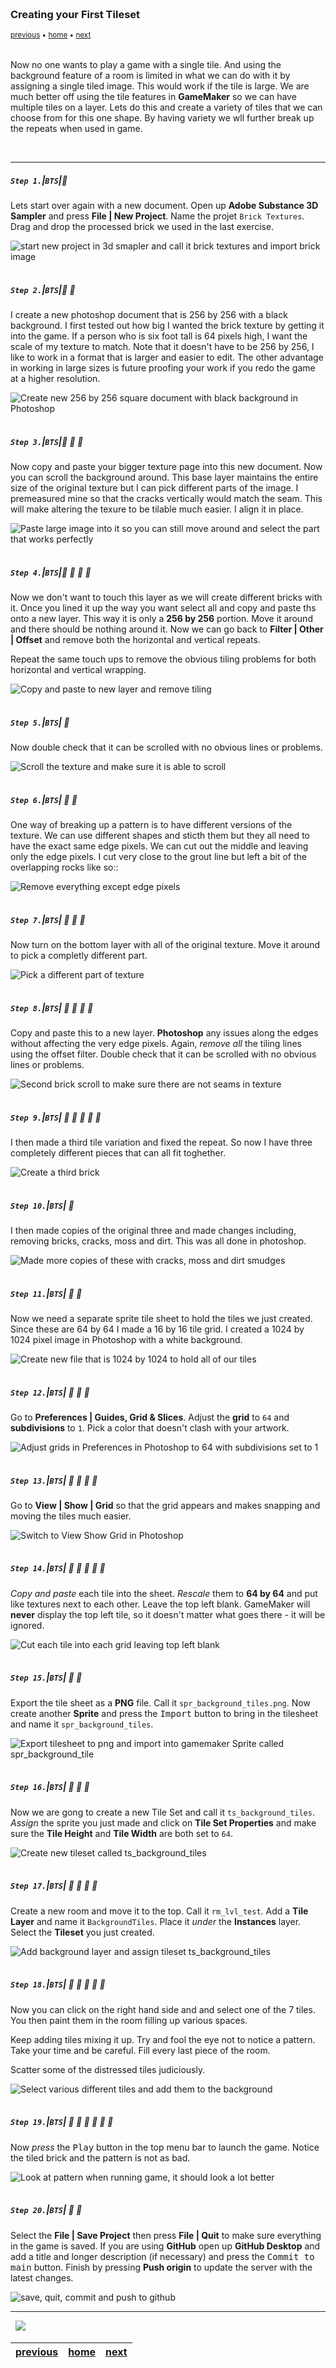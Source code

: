 <img src="https://via.placeholder.com/1000x4/45D7CA/45D7CA" alt="drawing" height="4px"/>

### Creating your First Tileset

<sub>[previous](../background-tile/README.md#user-content-background-and-single-tile) • [home](../README.md#user-content-gms2-background-tiles--sprites---table-of-contents) • [next](../auto-tile/README.md#user-content-auto-tile-template)</sub>

<img src="https://via.placeholder.com/1000x4/45D7CA/45D7CA" alt="drawing" height="4px"/>

Now no one wants to play a game with a single tile.  And using the background feature of a room is limited in what we can do with it by assigning a single tiled image.  This would work if the tile is large. We are much better off using the tile features in **GameMaker** so we can have multiple tiles on a layer.  Lets do this and create a variety of tiles that we can choose from for this one shape.  By having variety we wll further break up the repeats when used in game.

<br>

---


##### `Step 1.`\|`BTS`|:small_blue_diamond:

Lets start over again with a new document.  Open up **Adobe Substance 3D Sampler** and press **File |  New Project**.  Name the projet `Brick Textures`.  Drag and drop the processed brick we used in the last exercise.
		
![start new project in 3d smapler and call it brick textures and import brick image](images/newSubstanceProject.png)

<img src="https://via.placeholder.com/500x2/45D7CA/45D7CA" alt="drawing" height="2px" alt = ""/>

##### `Step 2.`\|`BTS`|:small_blue_diamond: :small_blue_diamond: 

I create a new photoshop document that is 256 by 256 with a black background.  I first tested out how big I wanted the brick texture by getting it into the game.  If a person who is six foot tall is 64 pixels high, I want the scale of my texture to match.  Note that it doesn't have to be 256 by 256, I like to work in a format that is larger and easier to edit.  The other advantage in working in large sizes is future proofing your work if you redo the game at a higher resolution.

![Create new 256 by 256 square document with black background in Photoshop](images/PlainBackgroundPS.png)

<img src="https://via.placeholder.com/500x2/45D7CA/45D7CA" alt="drawing" height="2px" alt = ""/>

##### `Step 3.`\|`BTS`|:small_blue_diamond: :small_blue_diamond: :small_blue_diamond:

Now copy and paste your bigger texture page into this new document.  Now you can scroll the background around.  This base layer maintains the entire size of the original texture but I can pick different parts of the image.  I premeasured mine so that the cracks vertically would match the seam.  This will make altering the texure to be tilable much easier.  I align it in place.

![Paste large image into it so you can still move around and select the part that works perfectly](images/MoveTextureIntoPlace.gif)

<img src="https://via.placeholder.com/500x2/45D7CA/45D7CA" alt="drawing" height="2px" alt = ""/>

##### `Step 4.`\|`BTS`|:small_blue_diamond: :small_blue_diamond: :small_blue_diamond: :small_blue_diamond:

Now we don't want to touch this layer as we will create different bricks with it.  Once you lined it up the way you want select all and copy and paste ths onto a new layer. This way it is only a **256 by 256** portion.  Move it around and there should be nothing around it.  Now we can go back to **Filter | Other | Offset** and remove both the horizontal and vertical repeats.

Repeat the same touch ups to remove the obvious tiling problems for both horizontal and vertical wrapping.

![Copy and paste to new layer and remove tiling](images/CutToNewLayerAndTile.gif)

<img src="https://via.placeholder.com/500x2/45D7CA/45D7CA" alt="drawing" height="2px" alt = ""/>

##### `Step 5.`\|`BTS`| :small_orange_diamond:

Now double check that it can be scrolled with no obvious lines or problems.

![Scroll the texture and make sure it is able to scroll](images/CheckFirstTileForSheet.gif)

<img src="https://via.placeholder.com/500x2/45D7CA/45D7CA" alt="drawing" height="2px" alt = ""/>

##### `Step 6.`\|`BTS`| :small_orange_diamond: :small_blue_diamond:

One way of breaking up a pattern is to have different versions of the texture.  We can use different shapes and sticth them but they all need to have the exact same edge pixels.  We can cut out the middle and leaving only the edge pixels.  I cut very close to the grout line but left a bit of the overlapping rocks like so::

![Remove everything except edge pixels](images/CutOutMiddle.gif)

<img src="https://via.placeholder.com/500x2/45D7CA/45D7CA" alt="drawing" height="2px" alt = ""/>

##### `Step 7.`\|`BTS`| :small_orange_diamond: :small_blue_diamond: :small_blue_diamond:

Now turn on the bottom layer with all of the original texture.  Move it around to pick a completly different part.

![Pick a different part of texture](images/SelectNewSectionOfBrick.gif)

<img src="https://via.placeholder.com/500x2/45D7CA/45D7CA" alt="drawing" height="2px" alt = ""/>

##### `Step 8.`\|`BTS`| :small_orange_diamond: :small_blue_diamond: :small_blue_diamond: :small_blue_diamond:

Copy and paste this to a new layer.  **Photoshop** any issues along the edges without affecting the very edge pixels.  Again, *remove all* the tiling lines using the offset filter.  Double check that it can be scrolled with no obvious lines or problems.

![Second brick scroll to make sure there are not seams in texture](images/CheckNewSection.gif)

<img src="https://via.placeholder.com/500x2/45D7CA/45D7CA" alt="drawing" height="2px" alt = ""/>

##### `Step 9.`\|`BTS`| :small_orange_diamond: :small_blue_diamond: :small_blue_diamond: :small_blue_diamond: :small_blue_diamond:

I then made a third tile variation and fixed the repeat.  So now I have three completely different pieces that can all fit toghether.

![Create a third brick](images/3RdBrickWallPiece.gif)

<img src="https://via.placeholder.com/500x2/45D7CA/45D7CA" alt="drawing" height="2px" alt = ""/>

##### `Step 10.`\|`BTS`| :large_blue_diamond:

I then made copies of the original three and made changes including, removing bricks, cracks, moss and dirt.  This was all done in photoshop.

![Made more copies of these with cracks, moss and dirt smudges](images/VariationsOnTile.gif)

<img src="https://via.placeholder.com/500x2/45D7CA/45D7CA" alt="drawing" height="2px" alt = ""/>

##### `Step 11.`\|`BTS`| :large_blue_diamond: :small_blue_diamond: 

Now we need a separate sprite tile sheet to hold the tiles we just created.  Since these are 64 by 64 I made a 16 by 16 tile grid.  I  created a 1024 by 1024 pixel image in Photoshop with a white background.  

![Create new file that is 1024 by 1024 to hold all of our tiles](images/NewTilesheetBlank.png)

<img src="https://via.placeholder.com/500x2/45D7CA/45D7CA" alt="drawing" height="2px" alt = ""/>


##### `Step 12.`\|`BTS`| :large_blue_diamond: :small_blue_diamond: :small_blue_diamond: 

Go to **Preferences | Guides, Grid & Slices**. Adjust the **grid** to `64` and **subdivisions** to `1`.  Pick a color that doesn't clash with your artwork.

![Adjust grids in Preferences in Photoshop to 64 with subdivisions set to 1](images/GridsSetTo64.png)

<img src="https://via.placeholder.com/500x2/45D7CA/45D7CA" alt="drawing" height="2px" alt = ""/>

##### `Step 13.`\|`BTS`| :large_blue_diamond: :small_blue_diamond: :small_blue_diamond:  :small_blue_diamond: 

Go to **View | Show | Grid** so that the grid appears and makes snapping and moving the tiles much easier. 

![Switch to View Show Grid in Photoshop](images/ShowGrid.png)

<img src="https://via.placeholder.com/500x2/45D7CA/45D7CA" alt="drawing" height="2px" alt = ""/>

##### `Step 14.`\|`BTS`| :large_blue_diamond: :small_blue_diamond: :small_blue_diamond: :small_blue_diamond:  :small_blue_diamond: 

*Copy and paste* each tile into the sheet.  *Rescale* them to **64 by 64** and put like textures next to each other.  Leave the top left blank. GameMaker will **never** display the top left tile, so it doesn't matter what goes there - it will be ignored.

![Cut each tile into each grid leaving top left blank](images/CutAndPasteToTileSheet.gif)

<img src="https://via.placeholder.com/500x2/45D7CA/45D7CA" alt="drawing" height="2px" alt = ""/>

##### `Step 15.`\|`BTS`| :large_blue_diamond: :small_orange_diamond: 

Export the tile sheet as a **PNG** file.  Call it `spr_background_tiles.png`.  Now create another **Sprite** and press the <kbd>Import</kbd> button to bring in the tilesheet and name it `spr_background_tiles`.

![Export tilesheet to png and import into gamemaker Sprite called spr_background_tile](images/SprBackgroundTiles.png)

<img src="https://via.placeholder.com/500x2/45D7CA/45D7CA" alt="drawing" height="2px" alt = ""/>

##### `Step 16.`\|`BTS`| :large_blue_diamond: :small_orange_diamond:   :small_blue_diamond: 

Now we are gong to create a new Tile Set and call it `ts_background_tiles`.  *Assign* the sprite you just made and click on **Tile Set Properties** and make sure the **Tile Height** and **Tile Width** are both set to `64`.

![Create new tileset called ts_background_tiles](images/CreaetTilesheet.gif)

<img src="https://via.placeholder.com/500x2/45D7CA/45D7CA" alt="drawing" height="2px" alt = ""/>

##### `Step 17.`\|`BTS`| :large_blue_diamond: :small_orange_diamond: :small_blue_diamond: :small_blue_diamond:

Create a new room and move it to the top.  Call it `rm_lvl_test`.  Add a **Tile Layer** and name it `BackgroundTiles`.  Place it *under* the **Instances** layer. Select the **Tileset** you just created.

![Add background layer and assign tileset ts_background_tiles](images/SetTilesInRoom.gif)

<img src="https://via.placeholder.com/500x2/45D7CA/45D7CA" alt="drawing" height="2px" alt = ""/>

##### `Step 18.`\|`BTS`| :large_blue_diamond: :small_orange_diamond: :small_blue_diamond: :small_blue_diamond: :small_blue_diamond:

Now you can click on the right hand side and and select one of the 7 tiles.  You then paint them in the room filling up various spaces.
	
Keep adding tiles mixing it up. Try and fool the eye not to notice a pattern.  Take your time and be careful. Fill every last piece of the room.
	
Scatter some of the distressed tiles judiciously.  

![Select various different tiles and add them to the background](images/AddTIlesToRoom.gif)

<img src="https://via.placeholder.com/500x2/45D7CA/45D7CA" alt="drawing" height="2px" alt = ""/>

##### `Step 19.`\|`BTS`| :large_blue_diamond: :small_orange_diamond: :small_blue_diamond: :small_blue_diamond: :small_blue_diamond: :small_blue_diamond:

Now *press* the <kbd>Play</kbd> button in the top menu bar to launch the game. Notice the tiled brick and the pattern is not as bad. 

![Look at pattern when running game, it should look a lot better](images/FInalBrickRoom.png)

<img src="https://via.placeholder.com/500x2/45D7CA/45D7CA" alt="drawing" height="2px" alt = ""/>

##### `Step 20.`\|`BTS`| :large_blue_diamond: :large_blue_diamond:

Select the **File | Save Project** then press **File | Quit** to make sure everything in the game is saved. If you are using **GitHub** open up **GitHub Desktop** and add a title and longer description (if necessary) and press the <kbd>Commit to main</kbd> button. Finish by pressing **Push origin** to update the server with the latest changes.

![save, quit, commit and push to github](images/GitHub.png)

___

<img src="https://via.placeholder.com/1000x4/dba81a/dba81a" alt="drawing" height="4px" alt = ""/>

<img src="https://via.placeholder.com/1000x100/45D7CA/000000/?text=Next Up - Auto Tile Template">

<img src="https://via.placeholder.com/1000x4/dba81a/dba81a" alt="drawing" height="4px" alt = ""/>

| [previous](../background-tile/README.md#user-content-background-and-single-tile)| [home](../README.md#user-content-gms2-background-tiles--sprites---table-of-contents) | [next](../auto-tile/README.md#user-content-auto-tile-template)|
|---|---|---|
